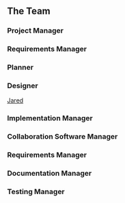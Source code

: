 ## The Team

### Project Manager

### Requirements Manager

### Planner

### Designer

[Jared](https://docs.google.com/spreadsheets/d/174c-ETdIky57uVeFpzrrtmeVKtIfVYv7nu51RnpKcTM/edit?usp=sharing)

### Implementation Manager

### Collaboration Software Manager

### Requirements Manager

### Documentation Manager

### Testing Manager
